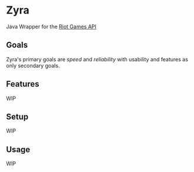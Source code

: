 # Zyra

Java Wrapper for the [Riot Games API](https://developer.riotgames.com/)


## Goals

Zyra's primary goals are *speed* and *reliability* with usability and features as only secondary goals.


## Features

WIP


## Setup

WIP


## Usage

WIP
